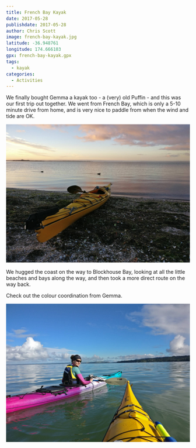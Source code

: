 ```yaml
---
title: French Bay Kayak
date: 2017-05-28
publishdate: 2017-05-28
author: Chris Scott
image: french-bay-kayak.jpg
latitude: -36.948761
longitude: 174.666103
gpx: french-bay-kayak.gpx
tags:
  - kayak
categories:
  - Activities
---
```


We finally bought Gemma a kayak too - a (very) old Puffin - and this was our first trip out together.
We went from French Bay, which is only a 5-10 minute drive from home, and is very nice to paddle from when the wind and tide are OK.

![French Bay launching](launching.jpg)

We hugged the coast on the way to Blockhouse Bay, looking at all the little beaches and bays along the way, and then took a more direct route on the way back.

Check out the colour coordination from Gemma.

![Colour coordination](colour-coordination.jpg)
